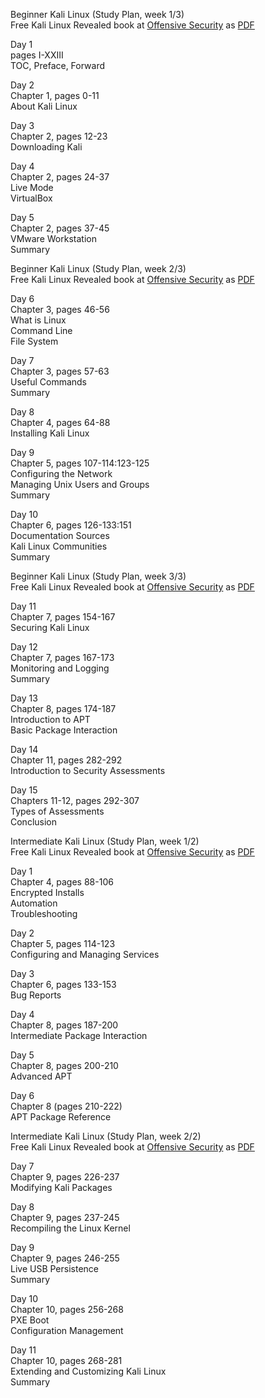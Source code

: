 Beginner Kali Linux (Study Plan, week 1/3)  
Free Kali Linux Revealed book at [Offensive Security](https://kali.training/) as [PDF](https://kali.training/downloads/Kali-Linux-Revealed-2021-edition.pdf)  

Day 1  
pages I-XXIII  
TOC, Preface, Forward  

Day 2  
Chapter 1, pages 0-11  
About Kali Linux  

Day 3  
Chapter 2, pages 12-23  
Downloading Kali  

Day 4  
Chapter 2, pages 24-37  
Live Mode  
VirtualBox  

Day 5  
Chapter 2, pages 37-45  
VMware Workstation  
Summary  


Beginner Kali Linux (Study Plan, week 2/3)  
Free Kali Linux Revealed book at [Offensive Security](https://kali.training/) as [PDF](https://kali.training/downloads/Kali-Linux-Revealed-2021-edition.pdf)  

Day 6  
Chapter 3, pages 46-56  
What is Linux  
Command Line  
File System  

Day 7  
Chapter 3, pages 57-63  
Useful Commands  
Summary  

Day 8  
Chapter 4, pages 64-88  
Installing Kali Linux  

Day 9  
Chapter 5, pages 107-114:123-125   
Configuring the Network  
Managing Unix Users and Groups  
Summary  

Day 10  
Chapter 6, pages 126-133:151  
Documentation Sources  
Kali Linux Communities  
Summary  


Beginner Kali Linux (Study Plan, week 3/3)  
Free Kali Linux Revealed book at [Offensive Security](https://kali.training/) as [PDF](https://kali.training/downloads/Kali-Linux-Revealed-2021-edition.pdf)  

Day 11  
Chapter 7, pages 154-167  
Securing Kali Linux  

Day 12  
Chapter 7, pages 167-173  
Monitoring and Logging  
Summary  

Day 13  
Chapter 8, pages 174-187  
Introduction to APT  
Basic Package Interaction  

Day 14  
Chapter 11, pages 282-292  
Introduction to Security Assessments  

Day 15  
Chapters 11-12, pages 292-307  
Types of Assessments  
Conclusion  


Intermediate Kali Linux (Study Plan, week 1/2)  
Free Kali Linux Revealed book at [Offensive Security](https://kali.training/) as [PDF](https://kali.training/downloads/Kali-Linux-Revealed-2021-edition.pdf)  

Day 1  
Chapter 4, pages 88-106  
Encrypted Installs  
Automation  
Troubleshooting  

Day 2  
Chapter 5, pages 114-123  
Configuring and Managing Services  

Day 3  
Chapter 6, pages 133-153  
Bug Reports  

Day 4  
Chapter 8, pages 187-200  
Intermediate Package Interaction  

Day 5  
Chapter 8, pages 200-210  
Advanced APT  

Day 6  
Chapter 8 (pages 210-222)  
APT Package Reference  


Intermediate Kali Linux (Study Plan, week 2/2)  
Free Kali Linux Revealed book at [Offensive Security](https://kali.training/) as [PDF](https://kali.training/downloads/Kali-Linux-Revealed-2021-edition.pdf)  

Day 7  
Chapter 9, pages 226-237  
Modifying Kali Packages  

Day 8  
Chapter 9, pages 237-245  
Recompiling the Linux Kernel  

Day 9  
Chapter 9, pages 246-255  
Live USB Persistence  
Summary  

Day 10  
Chapter 10, pages 256-268  
PXE Boot  
Configuration Management  

Day 11  
Chapter 10, pages 268-281  
Extending and Customizing Kali Linux  
Summary  
